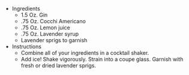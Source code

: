 - Ingredients
	- 1.5 Oz. Gin
	- .75 Oz. Cocchi Americano
	- .75 Oz. Lemon juice
	- .75 Oz. Lavender syrup
	- Lavender sprigs to garnish
- Instructions
	- Combine all of your ingredients in a cocktail shaker.
	- Add ice!
	    Shake vigorously.
	    Strain into a coupe glass.
	    Garnish with fresh or dried lavender sprigs.